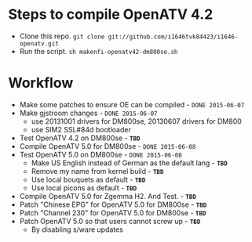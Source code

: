 # Steps to compile OpenATV 4.2
* Clone this repo. `git clone git://github.com/i1646tvk84423/i1646-openatv.git`
* Run the script. `sh makenfi-openatv42-dm800se.sh`

# Workflow
* Make some patches to ensure OE can be compiled - `DONE 2015-06-07`
* Make gjstroom changes - `DONE 2015-06-07`
  * use 20131001 drivers for DM800se, 20130607 drivers for DM800
  * use SIM2 SSL#84d bootloader
* Test OpenATV 4.2 on DM800se - **`TBD`**
* Compile OpenATV 5.0 for DM800se - `DONE 2015-06-08`
* Test OpenATV 5.0 on DM800se - `DONE 2015-06-08`
  * Make US English instead of German as the default lang - **`TBD`**
  * Remove my name from kernel build - **`TBD`**
  * Use local bouquets as default - **`TBD`**
  * Use local picons as default - **`TBD`**
* Compile OpenATV 5.0 for Zgemma H2. And Test. - **`TBD`**
* Patch "Chinese EPG" for OpenATV 5.0 for DM800se - **`TBD`**
* Patch "Channel 230" for OpenATV 5.0 for DM800se - **`TBD`**
* Patch OpenATV 5.0 so that users cannot screw up - **`TBD`**
  * By disabling s/ware updates
